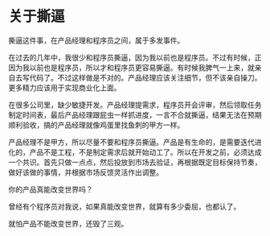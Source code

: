 # 关于撕逼

撕逼这件事，在产品经理和程序员之间，属于多发事件。

在过去的几年中，我很少和程序员撕逼，因为我以前也是程序员。不过有时候，正因为我以前也是程序员，所以才和程序员更容易撕逼。有时候我脾气一上来，就亲自去写代码了。不过这样做是不对的。产品经理应该关注细节，但不该亲自操刀。更多精力应该用于实现商业化上面。

在很多公司里，缺少敏捷开发。产品经理提需求，程序员开会评审，然后领取任务制定时间表，最后产品经理跟屁虫一样抓进度，一言不合就撕逼，结果无法在预期顺利验收，搞的产品经理就像鸡蛋里找鱼刺的甲方一样。

产品经理不是甲方，所以尽量不要和程序员撕逼。产品是有生命的，是需要迭代进化的，产品不是工程，不是制定需求后就开始动工了。所以在开发之前，必须达成一个共识。首先只做一点点，然后投放到市场去验证，再根据既定目标保持节奏，做好该做的事情，并根据市场反馈灵活作出调整。

你的产品真能改变世界吗？

曾经有个程序员对我说，如果真能改变世界，就算有多少委屈，也都认了。

就怕产品不能改变世界，还毁了三观。
